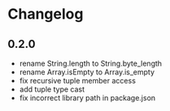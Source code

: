 # Changelog
## 0.2.0
- rename String.length to String.byte_length
- rename Array.isEmpty to Array.is_empty
- fix recursive tuple member access
- add tuple type cast
- fix incorrect library path in package.json
